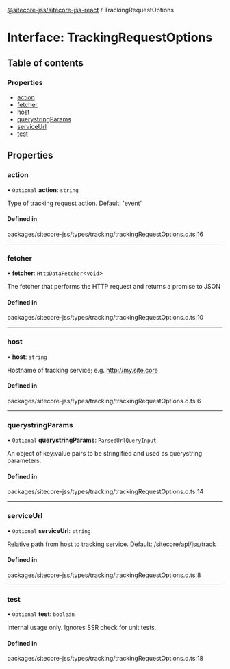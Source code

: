 [@sitecore-jss/sitecore-jss-react](../README.md) / TrackingRequestOptions

# Interface: TrackingRequestOptions

## Table of contents

### Properties

- [action](TrackingRequestOptions.md#action)
- [fetcher](TrackingRequestOptions.md#fetcher)
- [host](TrackingRequestOptions.md#host)
- [querystringParams](TrackingRequestOptions.md#querystringparams)
- [serviceUrl](TrackingRequestOptions.md#serviceurl)
- [test](TrackingRequestOptions.md#test)

## Properties

### action

• `Optional` **action**: `string`

Type of tracking request action. Default: 'event'

#### Defined in

packages/sitecore-jss/types/tracking/trackingRequestOptions.d.ts:16

___

### fetcher

• **fetcher**: `HttpDataFetcher`\<`void`\>

The fetcher that performs the HTTP request and returns a promise to JSON

#### Defined in

packages/sitecore-jss/types/tracking/trackingRequestOptions.d.ts:10

___

### host

• **host**: `string`

Hostname of tracking service; e.g. http://my.site.core

#### Defined in

packages/sitecore-jss/types/tracking/trackingRequestOptions.d.ts:6

___

### querystringParams

• `Optional` **querystringParams**: `ParsedUrlQueryInput`

An object of key:value pairs to be stringified and used as querystring parameters.

#### Defined in

packages/sitecore-jss/types/tracking/trackingRequestOptions.d.ts:14

___

### serviceUrl

• `Optional` **serviceUrl**: `string`

Relative path from host to tracking service. Default: /sitecore/api/jss/track

#### Defined in

packages/sitecore-jss/types/tracking/trackingRequestOptions.d.ts:8

___

### test

• `Optional` **test**: `boolean`

Internal usage only. Ignores SSR check for unit tests.

#### Defined in

packages/sitecore-jss/types/tracking/trackingRequestOptions.d.ts:18
